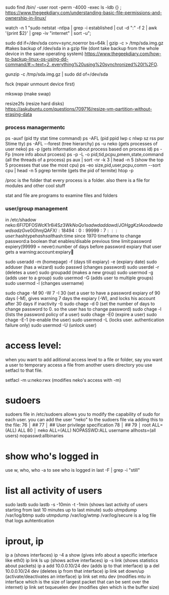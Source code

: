 sudo find /bin/ -user root -perm -4000 -exec ls -ldb {} \; https://www.thegeekdiary.com/understanding-basic-file-permissions-and-ownership-in-linux/

watch -n 1 "sudo netstat -ntlpa | grep -i established | cut -d ":" -f 2 | awk '{print $2}' | grep -iv "internet" | sort -u";

sudo dd if=/dev/sda conv=sync,noerror bs=64k | gzip -c > /tmp/sda.img.gz #takes backup of /dev/sda in a gzip file (dont take backup from the whole device in the same operating system) https://www.thegeekdiary.com/how-to-backup-linux-os-using-dd-command/#:~:text=2.,everything%20using%20synchronized%20I%2FO.

gunzip -c /tmp/sda.img.gz | sudo dd of=/dev/sda

fsck (repair unmount device first)

mkswap (make swap)

resize2fs (resize hard disks) https://askubuntu.com/questions/709716/resize-vm-partition-without-erasing-data

### process managermentc
ps -auxf (pid tty stat time command)
ps -AFL (pid ppid lwp c nlwp sz rss psr Stime tty)
ps -AFL --forest (tree hierarchy)
ps -u neko (gets processes of user neko)
ps -p <processid> (gets information about process based on process id)
ps -Fp <processid> (more info about prcoess)
ps -p <processid> -L -o pid,tid,pcpu,pmem,state,command (all the threads of a process)
ps aux | sort -nr -k 3 | head -n 5 (show the top 5 processes that use the most cpu)
ps -eo size,pid,user,pcpu,comm --sort cpu | head -n 5
pgrep termite (gets the pid of termite)
htop -p <processid>

/proc is the folder that every process is a folder. also there is a file for modules and other cool stuff

stat and file are programs to examine files and folders

### user/group management
in /etc/shadow
neko:$6$Fl7DFOSWcK1r6i4S$z3WkNoQo1sadwdaddawd/JOHggKzIAoodawdawdsadzGve0GhmjQAFX/:18494:0:99999:7:::
user:$hashtype$hash salt$hash:time since 1970 timeframe to change password:a boolean that enables/disable previous time limit:password expiery(99999 = never):number of days before password expiary that user gets a warning:account:expiary:date:

sudo useradd -m (homepage) -f <days>(days till expiary) -e <date> (expiary date) <username>
sudo adduser (has a wizard)
sudo passwd (changes password)
sudo userdel -r <username> (deletes a user)
sudo groupadd <groupname> (makes a new group)
sudo usermod -g <group> <user> (adds user to a group)
sudo usermod -G <group1> <group2> <user> (adds user to multiple groups)
sudo usermod -l <username> <user> (changes username)

sudo chage -M 90 -W 7 -I 30 <user> (set a user to have a password expiary of 90 days (-M), gives warning 7 days the expiary (-W), and locks his account after 30 days if inactivity -I)
sudo chage -d 0 <user> (set the number of days to change password to 0. so the user has to change password)
sudo chage -l <user> (lists the password policy of a user)
sudo chage -E0 <user> (expire a user)
sudo chage -E-1 <user> (re-enable the user)
sudo usermod -L <user> (locks user. authentication failure only)
sudo usermod -U <user> (unlock user)

# access level:
when you want to add aditional access level to a file or folder, say you want a user to temporary access a file from another users directory you use setfacl to that file.

setfacl -m u:neko:rwx (modifies neko's access with -m)

# sudoers
sudoers file in /etc/sudoers allows you to modify the capability of sudo for each user. 
you can add the user "neko" to the sudoers file via adding this to the file:
  76   │ ##
  77   │ ## User privilege specification
  78   │ ##
  79   │ root ALL=(ALL) ALL
  80   │ neko ALL=(ALL) NOPASSWD:ALL
     username allhosts=(all users) nopasswd:allbinaries 

# show who's logged in
use w, who, who -a to see who is logged in
last -F | grep -i "still"

# list all activity of users
sudo lastb
sudo lastb -s -10min -t -1min (shows last activity of users starting from last 10 minutes up to last minute)
sudo utmpdump /var/log/btmp
sudo utmpdump /var/log/wtmp
/var/log/secure is a log file that logs auhtentication

# iprout, ip
ip a (shows interfaces)
ip -4 a show <interface> (gives info about a specific interface like eth0)
ip link ls up (shows active interfaces)
ip -s link (shows statistics about packets)
ip a add 10.0.0.10/24 dev  <interface> (adds ip to that interface)
ip a del 10.0.0.10/24 dev  <interface> (deletes ip from that interface)
ip link set <interface> down/up (activate/deactivates an interface)
ip link set mtu <size-of-packet> dev <interface> (modifies mtu in interface which is the size of largest packet that can be sent over the internet)
ip link set txqueuelen <size-of-buffer> dev <interface> (modifies qlen which is the buffer size)